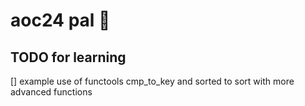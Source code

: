 # aoc24 pal 🙌

## TODO for learning

[] example use of functools cmp_to_key and sorted to sort with more advanced functions
